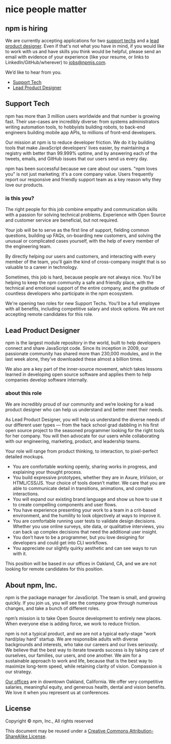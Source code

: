 <!--
title: Job listings &mdash; Engineering and Marketing &amp; Revenue Growth Jobs in Oakland, CA · npm
-->


<hgroup>
  <h1>nice people matter</h1>
  <h2>npm is hiring</h2>
</hgroup>

We are currently accepting applications for two [support techs](#support-tech) and a [lead product designer](#lead-product-designer). Even if that's not what you have in mind, if you would like to work with us and have skills you think would be helpful, please send an email with evidence of your experience (like your resume, or links to LinkedIn/GitHub/wherever) to [jobs@npmjs.com](mailto:jobs@npmjs.com).

We’d like to hear from you.

* [Support Tech](#support-tech)
* [Lead Product Designer](#lead-product-designer)

## Support Tech

npm has more than 3 million users worldwide and that number is growing
fast. Their use-cases are incredibly diverse: from systems
administrators writing automation tools, to hobbyists building robots,
to back-end engineers building mobile app APIs, to millions of
front-end developers.

Our mission at npm is to reduce developer friction.  We do it by
building tools that make JavaScript developers' lives easier, by
maintaining a registry with better than 99.999% uptime, and by
answering each of the tweets, emails, and GitHub issues that our users
send us every day.

npm has been successful because we care about our users.  "npm loves
you" is not just marketing; it's a core company value.  Users
frequently report our responsive and friendly support team as a key
reason why they love our products.

### is this you?

The right people for this job combine empathy and communication skills
with a passion for solving technical problems.  Experience with Open
Source and customer service are beneficial, but not required.

Your job will be to serve as the first line of support, fielding
common questions, building up FAQs, on-boarding new customers, and
solving the unusual or complicated cases yourself, with the help of
every member of the engineering team.

By directly helping our users and customers, and interacting with
every member of the team, you'll gain the kind of cross-company
insight that is so valuable to a career in technology.

Sometimes, this job is hard, because people are not always nice.  You'll be helping to keep the npm community a safe and friendly place, with the technical and emotional support of the entire company, and the gratitude of countless developers who participate in the npm ecosystem.

We're opening two roles for new Support Techs.  You'll
be a full employee with all benefits, including competitive salary and
stock options.  We are not accepting remote candidates for this role.


## Lead Product Designer

npm is the largest module repository in the world, built to help developers connect and share JavaScript code. Since its inception in 2009, our passionate community has shared more than 230,000 modules, and in the last week alone, they’ve downloaded these almost a billion times.

We also are a key part of the inner-source movement, which takes lessons learned in developing open source software and applies them to help companies develop software internally.

### about this role

We are incredibly proud of our community and we’re looking for a lead product designer who can help us understand and better meet their needs.

As Lead Product Designer, you will help us understand the diverse needs of our different user types — from the hack school grad dabbling in his first open source project to the seasoned programmer looking for the right tools for her company. You will then advocate for our users while collaborating with our engineering, marketing, product, and leadership teams.

Your role will range from product thinking, to interaction, to pixel-perfect detailed mockups.

* You are comfortable working openly, sharing works in progress, and explaining your thought process.
* You build expressive prototypes, whether they are in Axure, InVision, or HTML/CSS/JS. Your choice of tools doesn’t matter. We care that you are able to communicate detail in transitions, animations, and complex interactions.
* You will expand our existing brand language and show us how to use it to create compelling components and user flows.
* You have experience presenting your work to a team in a crit-based environment, and the humility to look objectively at ways to improve it.
* You are comfortable running user tests to validate design decisions. Whether you use online surveys, site data, or qualitative interviews, you can back up complex decisions that need the additional user insight.
* You don’t have to be a programmer, but you love designing for developers and could get into CLI workflows.
* You appreciate our slightly quirky aesthetic and can see ways to run with it.

This position will be based in our offices in Oakland, CA, and we are not looking for remote candidates for this position.

## About npm, Inc.

npm is the package manager for JavaScript. The team is small, and growing quickly. If you join us, you will see the company grow through numerous changes, and take a bunch of different roles.

npm’s mission is to take Open Source development to entirely new places. When everyone else is adding force, we work to reduce friction.

npm is not a typical product, and we are not a typical early-stage “work hard/play hard” startup. We are responsible adults with diverse backgrounds and interests, who take our careers and our lives seriously. We believe that the best way to iterate towards success is by taking care of ourselves, our families, our users, and one another. We aim for a sustainable approach to work and life, because that is the best way to maximize long-term speed, while retaining clarity of vision. Compassion is our strategy.

[Our offices](https://www.google.com/maps/place/1999+Harrison+St,+Oakland,+CA+94612/@37.8077715,-122.2673374,17z/data=!3m1!4b1!4m2!3m1!1s0x808f874d2c997df9:0x8afe4a3bcea14bc3) are in downtown Oakland, California. We offer very competitive salaries, meaningful equity, and generous health, dental and vision benefits. We love it when you represent us at conferences.

## License

Copyright &copy; npm, Inc., All rights reserved

This document may be reused under a [Creative Commons Attribution-ShareAlike License](http://creativecommons.org/licenses/by-sa/4.0/).
